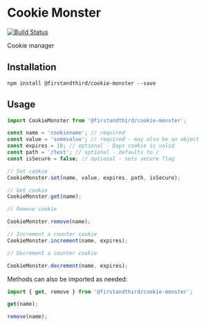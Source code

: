 # Cookie Monster

[![Build Status](https://travis-ci.org/firstandthird/cookie-monster.svg?branch=master)](https://travis-ci.org/firstandthird/cookie-monster)

Cookie manager

## Installation

```
npm install @firstandthird/cookie-monster --save
```

## Usage

```js
import CookieMonster from '@firstandthird/cookie-monster';

const name = 'cookiename'; // required
const value = 'somevalue'; // required - may also be an object
const expires = 10; // optional - Days cookie is valid
const path = '/test'; // optional - defaults to /
const isSecure = false; // optional - sets secure flag

// Set cookie
CookieMonster.set(name, value, expires, path, isSecure);

// Get cookie
CookieMonster.get(name);

// Remove cookie

CookieMonster.remove(name);

// Increment a counter cookie
CookieMonster.increment(name, expires);

// Decrement a counter cookie

CookieMonster.decrement(name, expires);
```

Methods can also be imported as needed:

```js
import { get, remove } from '@firstandthird/cookie-monster';

get(name);

remove(name);
```
